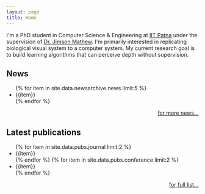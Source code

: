 ```yaml
---
layout: page
title: Home
---
```


I'm a PhD student in Computer Science & Engineering at
[IIT Patna](https://www.iitp.ac.in) under the supervision of 
[Dr. Jimson Mathew](https://www.iitp.ac.in/index.php/en-us/people/faculty/2-uncategorised/212-view-profile-23). 
I'm primarily interested in replicating biological visual system 
to a computer system. My current research goal is to build 
learning algorithms that can perceive depth without supervision.

## News

<ul>
{% for item in site.data.newsarchive.news limit:5 %}
<li>{{item}}</li>
{% endfor %}
</ul>
<p style="text-align:right"><a href="/newsarchive">for more news...</a></p>

## Latest publications

<ul>
{% for item in site.data.pubs.journal limit:2 %}
<li>{{item}}</li>
{% endfor %}
{% for item in site.data.pubs.conference limit:2 %}
<li>{{item}}</li>
{% endfor %}
</ul>
<p style="text-align:right"><a href="/pub">for full list...</a></p>